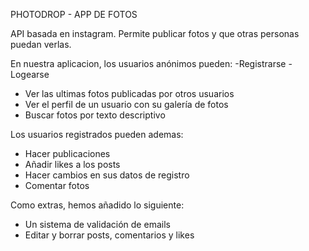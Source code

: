 PHOTODROP - APP DE FOTOS

API basada en instagram.
Permite publicar fotos y que otras personas puedan verlas.

En nuestra aplicacion, los usuarios anónimos pueden:
-Registrarse
-Logearse
- Ver las ultimas fotos publicadas por otros usuarios
- Ver el perfil de un usuario con su galería de fotos
- Buscar fotos por texto descriptivo

Los usuarios registrados pueden ademas:
- Hacer publicaciones
- Añadir likes a los posts
- Hacer cambios en sus datos de registro
- Comentar fotos

Como extras, hemos añadido lo siguiente:
- Un sistema de validación de emails
- Editar y borrar posts, comentarios y likes
